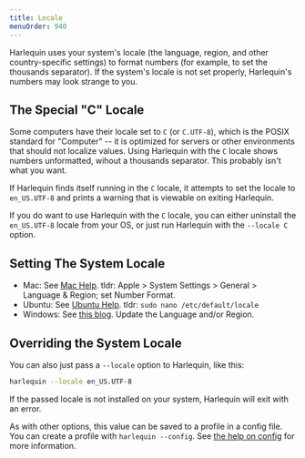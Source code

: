 ```yaml
---
title: Locale
menuOrder: 940
---
```


Harlequin uses your system's locale (the language, region, and other country-specific settings) to format numbers (for example, to set the thousands separator). If the system's locale is not set properly, Harlequin's numbers may look strange to you.

## The Special "C" Locale

Some computers have their locale set to `C` (or `C.UTF-8`), which is the POSIX standard for "Computer" -- it is optimized for servers or other environments that should not localize values. Using Harlequin with the `C` locale shows numbers unformatted, wihout a thousands separator. This probably isn't what you want.

If Harlequin finds itself running in the `C` locale, it attempts to set the locale to `en_US.UTF-8` and prints a warning that is viewable on exiting Harlequin.

If you do want to use Harlequin with the `C` locale, you can either uninstall the `en_US.UTF-8` locale from your OS, or just run Harlequin with the `--locale C` option.

## Setting The System Locale

- Mac: See [Mac Help](https://support.apple.com/guide/mac-help/change-language-region-settings-on-mac-intl163/mac). tldr: Apple > System Settings > General > Language & Region; set Number Format.
- Ubuntu: See [Ubuntu Help](https://help.ubuntu.com/community/Locale). tldr: `sudo nano /etc/default/locale`
- Windows: See [this blog](https://www.windowscentral.com/how-properly-change-system-default-language-windows-10). Update the Language and/or Region.

## Overriding the System Locale

You can also just pass a `--locale` option to Harlequin, like this:

```bash
harlequin --locale en_US.UTF-8
```

If the passed locale is not installed on your system, Harlequin will exit with an error.

As with other options, this value can be saved to a profile in a config file. You can create a profile with `harlequin --config`. See [the help on config](/docs/config-file) for more information.
